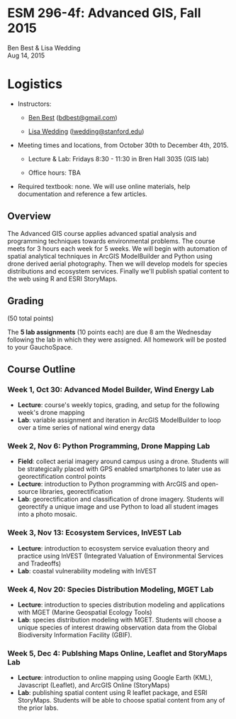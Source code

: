 # ESM 296-4f: Advanced GIS, Fall 2015
Ben Best & Lisa Wedding  
Aug 14, 2015  

# Logistics

- Instructors:

  - [Ben Best](http://bdbest.org) (bdbest@gmail.com)

  - [Lisa Wedding](http://www.centerforoceansolutions.org/team/lisa-wedding) (lwedding@stanford.edu)

- Meeting times and locations, from October 30th to December 4th, 2015.

    - Lecture & Lab: Fridays 8:30 - 11:30 in Bren Hall 3035 (GIS lab)

    - Office hours: TBA

- Required textbook: none. We will use online materials, help documentation and reference a few articles. 

## Overview

The Advanced GIS course applies advanced spatial analysis and programming techniques towards environmental problems. The course meets for 3 hours each week for 5 weeks. We will begin with automation of spatial analytical techniques in ArcGIS ModelBuilder and Python using drone derived aerial photography. Then we will develop models for species distributions and ecosystem services. Finally we'll publish spatial content to the web using R and ESRI StoryMaps.

## Grading

(50 total points)

The **5 lab assignments** (10 points each) are due 8 am the Wednesday following the lab in which they were assigned. All homework will be posted to your GauchoSpace.

## Course Outline

### Week 1, Oct 30: Advanced Model Builder, Wind Energy Lab

- **Lecture**: course's weekly topics, grading, and setup for the following week's drone mapping
- **Lab**: variable assignment and iteration in ArcGIS ModelBuilder to loop over a time series of national wind energy data

### Week 2, Nov 6: Python Programming, Drone Mapping Lab

- **Field**: collect aerial imagery around campus using a drone. Students will be strategically placed with GPS enabled smartphones to later use as georectification control points
- **Lecture**: introduction to Python programming with ArcGIS and open-source libraries, georectification
- **Lab**: georectification and classification of drone imagery. Students will georectify a unique image and use Python to load all student images into a photo mosaic.

### Week 3, Nov 13: Ecosystem Services, InVEST Lab

- **Lecture**: introduction to ecosystem service evaluation theory and practice using InVEST (Integrated Valuation of Environmental Services and Tradeoffs)
- **Lab**: coastal vulnerability modeling with InVEST

### Week 4, Nov 20: Species Distribution Modeling, MGET Lab

- **Lecture**: introduction to species distribution modeling and applications with MGET (Marine Geospatial Ecology Tools)
- **Lab**: species distribution modeling with MGET. Students will choose a unique species of interest drawing observation data from the Global Biodiversity Information Facility (GBIF).

### Week 5, Dec 4: Publshing Maps Online, Leaflet and StoryMaps Lab

- **Lecture**: introduction to online mapping using Google Earth (KML), Javascript (Leaflet), and ArcGIS Online (StoryMaps)
- **Lab**: publishing spatial content using R leaflet package, and ESRI StoryMaps. Students will be able to choose spatial content from any of the prior labs.
